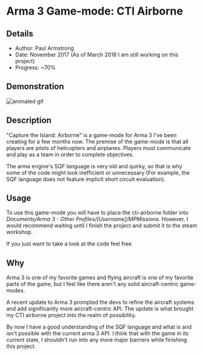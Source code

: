 # Arma 3 Game-mode: CTI Airborne

## Details

* Author: Paul Armstrong
* Date: November 2017 (As of March 2018 I am still working on this project)
* Progress: ~70%

## Demonstration

![animated gif](https://i.imgur.com/KqzUq9k.gif)

## Description

"Capture the Island: Airborne" is a game-mode for Arma 3 I've been creating for a few months now. The premise of the game-mode is that all players are pilots of helicopters and airplanes. Players must communicate and play as a team in order to complete objectives.

The arma engine's SQF language is very old and quirky, so that is why some of the code might look inefficient or unnecessary (For example, the SQF language does not feature implicit short circuit evaluation).

## Usage

To use this game-mode you will have to place the cti-airborne folder into *Documents/Arma 3 - Other Profiles/[Username]/MPMissions*. However, I would recommend waiting until I finish the project and submit it to the steam workshop.

If you just want to take a look at the code feel free.

## Why

Arma 3 is one of my favorite games and flying aircraft is one of my favorite parts of the game, but I feel like there aren't any solid aircraft-centric game-modes.

A recent update to Arma 3 prompted the devs to refine the aircraft systems and add significantly more aircraft-centric API. The update is what brought my CTI airborne project into the realm of possibility.

By now I have a good understanding of the SQF language and what is and isn't possible with the current arma 3 API. I think that with the game in its current state, I shouldn't run into any more major barriers while finishing this project.

